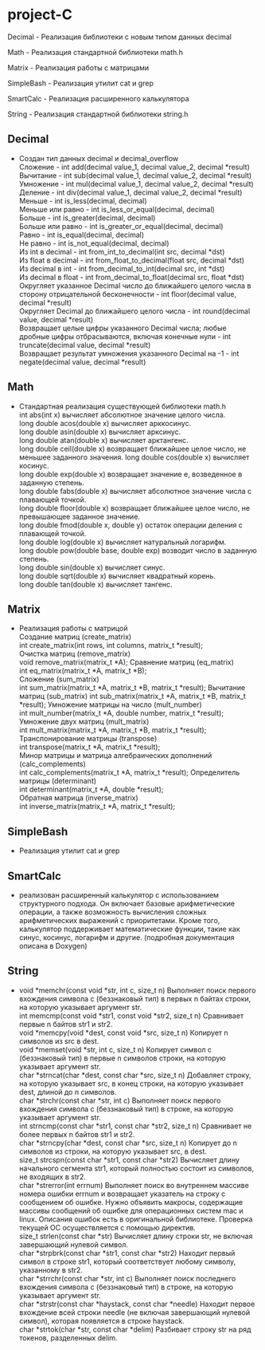 # project-C

Decimal - Реализация библиотеки с новым типом данных decimal

Math - Реализация стандартной библиотеки math.h

Matrix - Реализация работы с матрицами

SimpleBash - Реализация утилит cat и grep

SmartCalc - Реализация расширенного калькулятора

String - Реализация стандартной библиотеки string.h

## Decimal

- Создан тип данных decimal и decimal_overflow   
Сложение - int add(decimal value_1, decimal value_2, decimal *result)      
Вычитание - int sub(decimal value_1, decimal value_2, decimal *result)   
Умножение - int mul(decimal value_1, decimal value_2, decimal *result)    
Деление - int div(decimal value_1, decimal value_2, decimal *result)  
Меньше - int is_less(decimal, decimal)  
Меньше или равно - int is_less_or_equal(decimal, decimal)  
Больше - int is_greater(decimal, decimal)  
Больше или равно - int is_greater_or_equal(decimal, decimal)  
Равно - int is_equal(decimal, decimal)  
Не равно - int is_not_equal(decimal, decimal)  
Из int в decimal - int from_int_to_decimal(int src, decimal *dst)  
Из float в decimal - int from_float_to_decimal(float src, decimal *dst)   
Из decimal в int - int from_decimal_to_int(decimal src, int *dst)   
Из decimal в float - int from_decimal_to_float(decimal src, float *dst)   
Округляет указанное Decimal число до ближайшего целого числа в сторону отрицательной бесконечности - 
int floor(decimal value, decimal *result)  
Округляет Decimal до ближайшего целого числа - 
int round(decimal value, decimal *result)  
Возвращает целые цифры указанного Decimal числа; любые дробные цифры отбрасываются, включая конечные нули - 
int truncate(decimal value, decimal *result)  
Возвращает результат умножения указанного Decimal на -1 - 
int negate(decimal value, decimal *result)

## Math

- Стандартная реализация существующей библиотеки math.h  
int abs(int x)
вычисляет абсолютное значение целого числа.    
long double acos(double x)
вычисляет арккосинус.   
long double asin(double x)
вычисляет арксинус.   
long double atan(double x)
вычисляет арктангенс.    
long double ceil(double x)
возвращает ближайшее целое число, не меньшее заданного значения. 
long double cos(double x)
вычисляет косинус.   
long double exp(double x)
возвращает значение e, возведенное в заданную степень.  
long double fabs(double x)
вычисляет абсолютное значение числа с плавающей точкой.   
long double floor(double x)
возвращает ближайшее целое число, не превышающее заданное значение.    
long double fmod(double x, double y)
остаток операции деления с плавающей точкой.   
long double log(double x)
вычисляет натуральный логарифм.  
long double pow(double base, double exp)
возводит число в заданную степень.  
long double sin(double x)
вычисляет синус.   
long double sqrt(double x)
вычисляет квадратный корень.   
long double tan(double x)
вычисляет тангенс.

## Matrix

- Реализация работы с матрицой    
Создание матриц (create_matrix)  
int create_matrix(int rows, int columns, matrix_t *result);   
Очистка матриц (remove_matrix)   
void remove_matrix(matrix_t *A);
Сравнение матриц (eq_matrix)  
int eq_matrix(matrix_t *A, matrix_t *B);   
Сложение (sum_matrix)    
int sum_matrix(matrix_t *A, matrix_t *B, matrix_t *result);
Вычитание матриц (sub_matrix)
int sub_matrix(matrix_t *A, matrix_t *B, matrix_t *result);
Умножение матрицы на число (mult_number)   
int mult_number(matrix_t *A, double number, matrix_t *result);    
Умножение двух матриц (mult_matrix)   
int mult_matrix(matrix_t *A, matrix_t *B, matrix_t *result);    
Транспонирование матрицы (transpose)     
int transpose(matrix_t *A, matrix_t *result);   
Минор матрицы и матрица алгебраических дополнений (calc_complements)    
int calc_complements(matrix_t *A, matrix_t *result);
Определитель матрицы (determinant)   
int determinant(matrix_t *A, double *result);    
Обратная матрица (inverse_matrix)  
int inverse_matrix(matrix_t *A, matrix_t *result);

## SimpleBash

- Реализация утилит cat и grep

## SmartCalc

- реализован расширенный калькулятор с использованием структурного подхода. Он включает базовые арифметические операции, а также возможность вычисления сложных арифметических выражений с приоритетами. Кроме того, калькулятор поддерживает математические функции, такие как синус, косинус, логарифм и другие. (подробная документация описана в Doxygen)

## String

- void *memchr(const void *str, int c, size_t n)
Выполняет поиск первого вхождения символа c (беззнаковый тип) в первых n байтах строки, на которую указывает аргумент str.   
int memcmp(const void *str1, const void *str2, size_t n)
Сравнивает первые n байтов str1 и str2.    
void *memcpy(void *dest, const void *src, size_t n)
Копирует n символов из src в dest.     
void *memset(void *str, int c, size_t n)
Копирует символ c (беззнаковый тип) в первые n символов строки, на которую указывает аргумент str.  
char *strncat(char *dest, const char *src, size_t n)
Добавляет строку, на которую указывает src, в конец строки, на которую указывает dest, длиной до n символов.     
char *strchr(const char *str, int c)
Выполняет поиск первого вхождения символа c (беззнаковый тип) в строке, на которую указывает аргумент str.     
int strncmp(const char *str1, const char *str2, size_t n)
Сравнивает не более первых n байтов str1 и str2.     
char *strncpy(char *dest, const char *src, size_t n)
Копирует до n символов из строки, на которую указывает src, в dest.     
size_t strcspn(const char *str1, const char *str2)
Вычисляет длину начального сегмента str1, который полностью состоит из символов, не входящих в str2.     
char *strerror(int errnum)
Выполняет поиск во внутреннем массиве номера ошибки errnum и возвращает указатель на строку с сообщением об ошибке. Нужно объявить макросы, содержащие массивы сообщений об ошибке для операционных систем mac и linux. Описания ошибок есть в оригинальной библиотеке. Проверка текущей ОС осуществляется с помощью директив.    
size_t strlen(const char *str)
Вычисляет длину строки str, не включая завершающий нулевой символ.  
char *strpbrk(const char *str1, const char *str2)
Находит первый символ в строке str1, который соответствует любому символу, указанному в str2.   
char *strrchr(const char *str, int c)
Выполняет поиск последнего вхождения символа c (беззнаковый тип) в строке, на которую указывает аргумент str.   
char *strstr(const char *haystack, const char *needle)
Находит первое вхождение всей строки needle (не включая завершающий нулевой символ), которая появляется в строке haystack.   
char *strtok(char *str, const char *delim)
Разбивает строку str на ряд токенов, разделенных delim.